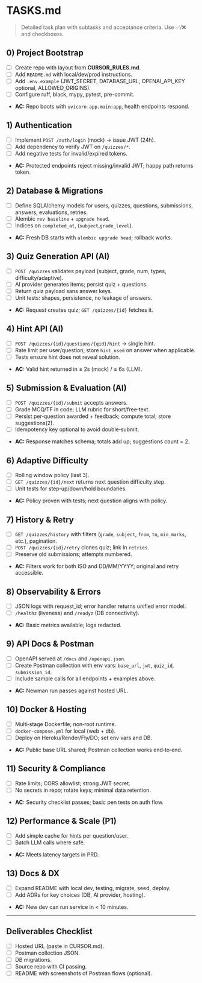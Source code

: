 # TASKS.md

> Detailed task plan with subtasks and acceptance criteria. Use ✅/❌ and checkboxes.

## 0) Project Bootstrap

* [ ] Create repo with layout from **CURSOR\_RULES.md**.
* [ ] Add `README.md` with local/dev/prod instructions.
* [ ] Add `.env.example` (JWT\_SECRET, DATABASE\_URL, OPENAI\_API\_KEY optional, ALLOWED\_ORIGINS).
* [ ] Configure ruff, black, mypy, pytest, pre-commit.
* **AC:** Repo boots with `uvicorn app.main:app`, health endpoints respond.

## 1) Authentication

* [ ] Implement `POST /auth/login` (mock) → issue JWT (24h).
* [ ] Add dependency to verify JWT on `/quizzes/*`.
* [ ] Add negative tests for invalid/expired tokens.
* **AC:** Protected endpoints reject missing/invalid JWT; happy path returns token.

## 2) Database & Migrations

* [ ] Define SQLAlchemy models for users, quizzes, questions, submissions, answers, evaluations, retries.
* [ ] Alembic `rev baseline` + `upgrade head`.
* [ ] Indices on `completed_at`, (`subject`,`grade_level`).
* **AC:** Fresh DB starts with `alembic upgrade head`; rollback works.

## 3) Quiz Generation API (AI)

* [ ] `POST /quizzes` validates payload (subject, grade, num, types, difficulty/adaptive).
* [ ] AI provider generates items; persist quiz + questions.
* [ ] Return quiz payload sans answer keys.
* [ ] Unit tests: shapes, persistence, no leakage of answers.
* **AC:** Request creates quiz; `GET /quizzes/{id}` fetches it.

## 4) Hint API (AI)

* [ ] `POST /quizzes/{id}/questions/{qid}/hint` → single hint.
* [ ] Rate limit per user/question; store `hint_used` on answer when applicable.
* [ ] Tests ensure hint does not reveal solution.
* **AC:** Valid hint returned in ≤ 2s (mock) / ≤ 6s (LLM).

## 5) Submission & Evaluation (AI)

* [ ] `POST /quizzes/{id}/submit` accepts answers.
* [ ] Grade MCQ/TF in code; LLM rubric for short/free‑text.
* [ ] Persist per‑question awarded + feedback; compute total; store suggestions(2).
* [ ] Idempotency key optional to avoid double‑submit.
* **AC:** Response matches schema; totals add up; suggestions count = 2.

## 6) Adaptive Difficulty

* [ ] Rolling window policy (last 3).
* [ ] `GET /quizzes/{id}/next` returns next question difficulty step.
* [ ] Unit tests for step‑up/down/hold boundaries.
* **AC:** Policy proven with tests; next question aligns with policy.

## 7) History & Retry

* [ ] `GET /quizzes/history` with filters (`grade`, `subject`, `from`, `to`, `min_marks`, etc.), pagination.
* [ ] `POST /quizzes/{id}/retry` clones quiz; link in `retries`.
* [ ] Preserve old submissions; attempts numbered.
* **AC:** Filters work for both ISO and DD/MM/YYYY; original and retry accessible.

## 8) Observability & Errors

* [ ] JSON logs with request\_id; error handler returns unified error model.
* [ ] `/healthz` (liveness) and `/readyz` (DB connectivity).
* **AC:** Basic metrics available; logs redacted.

## 9) API Docs & Postman

* [ ] OpenAPI served at `/docs` and `/openapi.json`.
* [ ] Create Postman collection with env vars: `base_url`, `jwt`, `quiz_id`, `submission_id`.
* [ ] Include sample calls for all endpoints + examples above.
* **AC:** Newman run passes against hosted URL.

## 10) Docker & Hosting

* [ ] Multi‑stage Dockerfile; non‑root runtime.
* [ ] `docker-compose.yml` for local (web + db).
* [ ] Deploy on Heroku/Render/Fly/DO; set env vars and DB.
* **AC:** Public base URL shared; Postman collection works end‑to‑end.

## 11) Security & Compliance

* [ ] Rate limits; CORS allowlist; strong JWT secret.
* [ ] No secrets in repo; rotate keys; minimal data retention.
* **AC:** Security checklist passes; basic pen tests on auth flow.

## 12) Performance & Scale (P1)

* [ ] Add simple cache for hints per question/user.
* [ ] Batch LLM calls where safe.
* **AC:** Meets latency targets in PRD.

## 13) Docs & DX

* [ ] Expand README with local dev, testing, migrate, seed, deploy.
* [ ] Add ADRs for key choices (DB, AI provider, hosting).
* **AC:** New dev can run service in < 10 minutes.

---

## Deliverables Checklist

* [ ] Hosted URL (paste in CURSOR.md).
* [ ] Postman collection JSON.
* [ ] DB migrations.
* [ ] Source repo with CI passing.
* [ ] README with screenshots of Postman flows (optional).